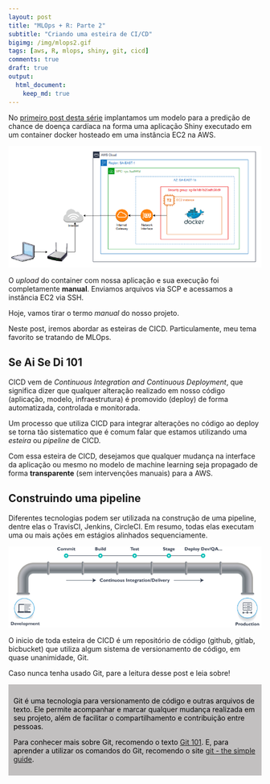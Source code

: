 ```yaml
---
layout: post
title: "MLOps + R: Parte 2"
subtitle: "Criando uma esteira de CI/CD"
bigimg: /img/mlops2.gif
tags: [aws, R, mlops, shiny, git, cicd]
comments: true
draft: true
output:
  html_document:
    keep_md: true
---
```


No [primeiro post desta série](https://blog.adelmofilho.com/2020-09-30-mlops1/) implantamos um modelo para a predição de chance de doença cardíaca na forma uma aplicação Shiny executado em um container docker hosteado em uma instância EC2 na AWS.

![](../img/draw.png)

O *upload* do container com nossa aplicação e sua execução foi completamente **manual**. Enviamos arquivos via SCP e acessamos a instância EC2 via SSH.

Hoje, vamos tirar o termo *manual* do nosso projeto.

Neste post, iremos abordar as esteiras de CICD. Particulamente, meu tema favorito se tratando de MLOps.

## Se Ai Se Di 101

CICD vem de *Continuous Integration and Continuous Deployment*, que significa dizer que qualquer alteração realizado em nosso código (aplicação, modelo, infraestrutura) é promovido (deploy) de forma automatizada, controlada e monitorada.

Um processo que utiliza CICD para integrar alterações no código ao deploy se torna tão sistematico que é comum falar que estamos utilizando uma *esteira* ou *pipeline* de CICD.

Com essa esteira de CICD, desejamos que qualquer mudança na interface da aplicação ou mesmo no modelo de machine learning seja propagado de forma **transparente** (sem intervenções manuais) para a AWS.

## Construindo uma pipeline

Diferentes tecnologias podem ser utilizada na construção de uma pipeline, dentre elas o TravisCI, Jenkins, CircleCI. Em resumo, todas elas executam uma ou mais ações em estágios alinhados sequenciamente.

![](../img/pipeline.png)

O inicio de toda esteira de CICD é um repositório de código (github, gitlab, bicbucket) que utiliza algum sistema de versionamento de código, em quase unanimidade, Git.

Caso nunca tenha usado Git, pare a leitura desse post e leia sobre!

<div class="panel" style = "display: inline-block; background: #c2c0c0; padding: 10px;">
  <p style = "color: black">Git é uma tecnologia para versionamento de código e outras arquivos de texto. Ele permite acompanhar e marcar qualquer mudança realizada em seu projeto, além de facilitar o compartilhamento e contribuição entre pessoas.</p>
    <p style = "color: black"> Para conhecer mais sobre Git, recomendo o texto <a href = "https://medium.com/@itswisdomagain/git-101-introduction-to-git-for-newbies-bb14f6f9fc1">Git 101</a>. E, para aprender a utilizar os comandos do Git, recomendo o site <a href="https://rogerdudler.github.io/git-guide/">git - the simple guide</a>.</p>
</div>




